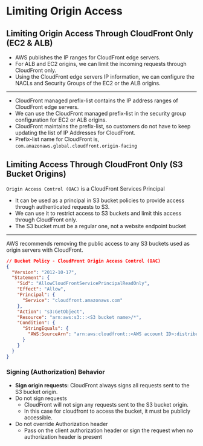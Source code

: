 # Limiting Origin Access

## Limiting Origin Access Through CloudFront Only (EC2 & ALB)

- AWS publishes the IP ranges for CloudFront edge servers.
- For ALB and EC2 origins, we can limit the incoming requests through CloudFront only.
- Using the CloudFront edge servers IP information, we can configure the NACLs and Security Groups of the EC2 or the ALB origins.

---

- CloudFront managed prefix-list contains the IP address ranges of CloudFront edge servers.
- We can use the CloudFront managed prefix-list in the security group configuration for EC2 or ALB origins.
- CloudFront maintains the prefix-list, so customers do not have to keep updating the list of IP Addresses for CloudFront.
- Prefix-list name for CloudFront is, `com.amazonaws.global.cloudfront.origin-facing`

## Limiting Access Through CloudFront Only (S3 Bucket Origins)

`Origin Access Control (OAC)` is a CloudFront Services Principal

- It can be used as a principal in S3 bucket policies to provide access through authenticated requests to S3.
- We can use it to restrict access to S3 buckets and limit this access through CloudFront only.
- The S3 bucket must be a regular one, not a website endpoint bucket

---

AWS recommends removing the public access to any S3 buckets used as origin servers with CloudFront.

```json
// Bucket Policy - CloudFront Origin Access Control (OAC)
{
  "Version": "2012-10-17",
  "Statement": {
    "Sid": "AllowCloudFrontServicePrincipalReadOnly",
    "Effect": "Allow",
    "Principal": {
      "Service": "cloudfront.amazonaws.com"
    },
    "Action": "s3:GetObject",
    "Resource": "arn:aws:s3:::<S3 bucket name>/*",
    "Condition": {
      "StringEquals": {
        "AWS:SourceArn": "arn:aws:cloudfront::<AWS account ID>:distribution/<CloudFront distribution ID>"
      }
    }
  }
}
```

### Signing (Authorization) Behavior

- **Sign origin requests:** CloudFront always signs all requests sent to the S3 bucket origin.
- Do not sign requests
  - CloudFront will not sign any requests sent to the S3 bucket origin.
  - In this case for cloudfront to access the bucket, it must be publicly accessible.
- Do not override Authorization header
  - Pass on the client authorization header or sign the request when no authorization header is present
